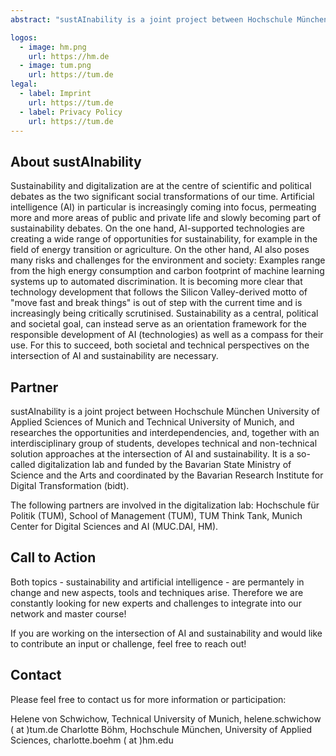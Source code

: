```yaml
---
abstract: "sustAInability is a joint project between Hochschule München University of Applied Sciences of Munich and Technical University of Munich, which researches the opportunities and interdependencies, and developes technical and non-technical solution approaches at the intersection of AI and sustainability."

logos:
  - image: hm.png
    url: https://hm.de
  - image: tum.png
    url: https://tum.de
legal:
  - label: Imprint
    url: https://tum.de
  - label: Privacy Policy
    url: https://tum.de
---
```


## About sustAInability

Sustainability and digitalization are at the centre of scientific and political debates as the two significant social transformations of our time. Artificial intelligence (AI) in particular is increasingly coming into focus, permeating more and more areas of public and private life and slowly becoming part of sustainability debates. On the one hand, AI-supported technologies are creating a wide range of opportunities for sustainability, for example in the field of energy transition or agriculture. On the other hand, AI also poses many risks and challenges for the environment and society: Examples range from the high energy consumption and carbon footprint of machine learning systems up to automated discrimination. It is becoming more clear that technology development that follows the Silicon Valley-derived motto of "move fast and break things" is out of step with the current time and is increasingly being critically scrutinised. Sustainability as a central, political and societal goal, can instead serve as an orientation framework for the responsible development of AI (technologies) as well as a compass for their use. For this to succeed, both societal and technical perspectives on the intersection of AI and sustainability are necessary. 



## Partner

sustAInability is a joint project between Hochschule München University of Applied Sciences of Munich and Technical University of Munich, and researches the opportunities and interdependencies, and, together with an interdisciplinary group of students, developes technical and non-technical solution approaches at the intersection of AI and sustainability. It is a so-called digitalization lab and funded by the Bavarian State Ministry of Science and the Arts and coordinated by the Bavarian Research Institute for Digital Transformation (bidt).

The following partners are involved in the digitalization lab: Hochschule für Politik (TUM), School of Management (TUM), TUM Think Tank, Munich Center for Digital Sciences and AI (MUC.DAI, HM).


## Call to Action

Both topics - sustainability and artificial intelligence - are permantely in change and new aspects, tools and techniques arise. Therefore we are constantly looking for new experts and challenges to integrate into our network and master course! 

If you are working on the intersection of AI and sustainability and would like to contribute an input or challenge, feel free to reach out! 


## Contact

Please feel free to contact us for more information or participation: 

Helene von Schwichow, Technical University of Munich, helene.schwichow ( at )tum.de
Charlotte Böhm, Hochschule München, University of Applied Sciences, charlotte.boehm ( at )hm.edu 
